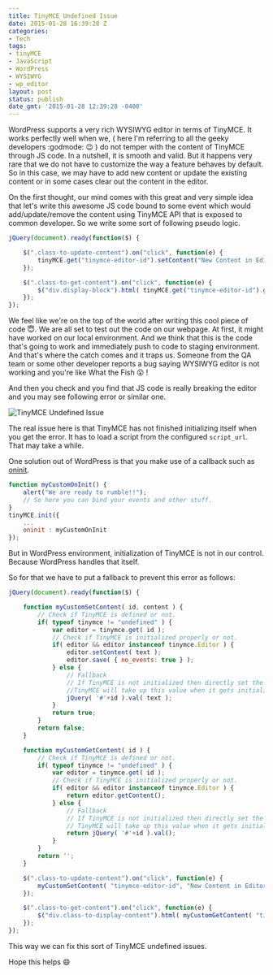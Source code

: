 ```yaml
---
title: TinyMCE Undefined Issue
date: 2015-01-28 16:39:28 Z
categories:
- Tech
tags:
- tinyMCE
- JavaScript
- WordPress
- WYSIWYG
- wp_editor
layout: post
status: publish
date_gmt: '2015-01-28 12:39:28 -0400'
---
```


WordPress supports a very rich WYSIWYG editor in terms of TinyMCE. It works perfectly well when we, ( here I'm referring to all the geeky developers :godmode: :wink: ) do not temper with the content of TinyMCE through JS code. In a nutshell, it is smooth and valid. But it happens very rare that we do not have to customize the way a feature behaves by default. So in this case, we may have to add new content or update the existing content or in some cases clear out the content in the editor.

On the first thought, our mind comes with this great and very simple idea that let's write this awesome JS code bound to some event which would add/update/remove the content using TinyMCE API that is exposed to common developer. So we write some sort of following pseudo logic.

```javascript
jQuery(document).ready(function($) {

	$(".class-to-update-content").on("click", function(e) {
		tinyMCE.get("tinymce-editor-id").setContent("New Content in Editor");
	});

	$(".class-to-get-content").on("click", function(e) {
		$("div.display-block").html( tinyMCE.get("tinymce-editor-id").getContent() );
	});
});
```


We feel like we're on the top of the world after writing this cool piece of code :innocent:. We are all set to test out the code on our webpage. At first, it might have worked on our local environment. And we think that this is the code that's going to work and immediately push to code to staging environment. And that's where the catch comes and it traps us. Someone from the QA team or some other developer reports a bug saying WYSIWYG editor is not working and you're like What the Fish :open_mouth: !

And then you check and you find that JS code is really breaking the editor and you may see following error or similar one.

![TinyMCE Undefined Issue](/uploads/2015/01/tinymce-undefined-issue-1.png)

The real issue here is that TinyMCE has not finished initializing itself when you get the error. It has to load a script from the configured `script_url`. That may take a while.

One solution out of WordPress is that you make use of a callback such as [oninit](http://www.tinymce.com/wiki.php/Configuration3x:oninit).

```javascript
function myCustomOnInit() {
	alert("We are ready to rumble!!");
	// So here you can bind your events and other stuff.
}
tinyMCE.init({
	...
	oninit : myCustomOnInit
});
```

But in WordPress environment, initialization of TinyMCE is not in our control. Because WordPress handles that itself.

So for that we have to put a fallback to prevent this error as follows:

```javascript
jQuery(document).ready(function($) {

	function myCustomSetContent( id, content ) {
		// Check if TinyMCE is defined or not.
		if( typeof tinymce != "undefined" ) {
			var editor = tinymce.get( id );
			// Check if TinyMCE is initialized properly or not.
			if( editor && editor instanceof tinymce.Editor ) {
				editor.setContent( text );
				editor.save( { no_events: true } );
			} else {
				// Fallback
				// If TinyMCE is not initialized then directly set the value in textarea.
				//TinyMCE will take up this value when it gets initialized.
				jQuery( '#'+id ).val( text );
			}
			return true;
		}
		return false;
	}

	function myCustomGetContent( id ) {
		// Check if TinyMCE is defined or not.
		if( typeof tinymce != "undefined" ) {
			var editor = tinymce.get( id );
			// Check if TinyMCE is initialized properly or not.
			if( editor && editor instanceof tinymce.Editor ) {
				return editor.getContent();
			} else {
				// Fallback
				// If TinyMCE is not initialized then directly set the value in textarea.
				// TinyMCE will take up this value when it gets initialized.
				return jQuery( '#'+id ).val();
			}
		}
		return '';
	}

	$(".class-to-update-content").on("click", function(e) {
		myCustomSetContent( "tinymce-editor-id", "New Content in Editor" );
	});

	$(".class-to-get-content").on("click", function(e) {
		$("div.class-to-display-content").html( myCustomGetContent( "tinymce-editor-id" ) );
	});
});
```

This way we can fix this sort of TinyMCE undefined
issues.

Hope this helps :smile:
